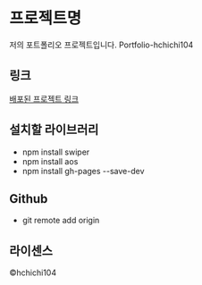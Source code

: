 # 프로젝트명
저의 포트폴리오 프로젝트입니다. Portfolio-hchichi104

## 링크
[배포된 프로젝트 링크](https://github.com/hchichi104/Portfolio-hchichi104)

## 설치할 라이브러리
- npm install swiper
- npm install aos
- npm install gh-pages --save-dev

## Github

- git remote add origin 

## 라이센스
©hchichi104
